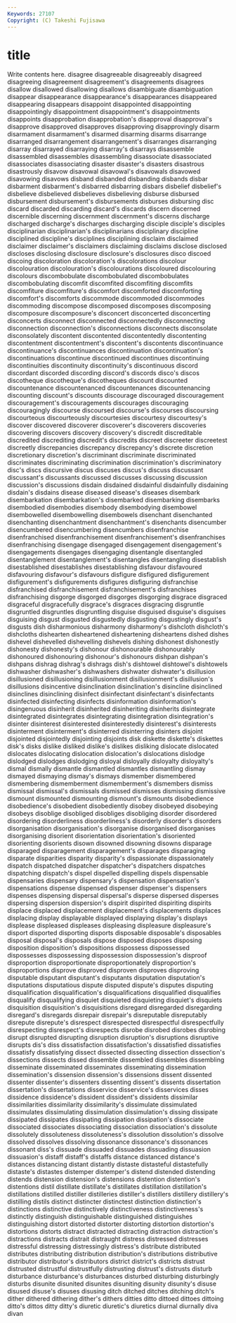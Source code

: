 ```yaml
---
Keywords: 27107 
Copyright: (C) Takeshi Fujisawa
---
```


# title

Write contents here.
disagree disagreeable disagreeably disagreed disagreeing disagreement disagreement's disagreements
disagrees disallow disallowed disallowing disallows disambiguate disambiguation disappear disappearance disappearance's
disappearances disappeared disappearing disappears disappoint disappointed disappointing disappointingly disappointment disappointment's
disappointments disappoints disapprobation disapprobation's disapproval disapproval's disapprove disapproved disapproves disapproving
disapprovingly disarm disarmament disarmament's disarmed disarming disarms disarrange disarranged disarrangement
disarrangement's disarranges disarranging disarray disarrayed disarraying disarray's disarrays disassemble disassembled
disassembles disassembling disassociate disassociated disassociates disassociating disaster disaster's disasters disastrous
disastrously disavow disavowal disavowal's disavowals disavowed disavowing disavows disband disbanded
disbanding disbands disbar disbarment disbarment's disbarred disbarring disbars disbelief disbelief's
disbelieve disbelieved disbelieves disbelieving disburse disbursed disbursement disbursement's disbursements disburses
disbursing disc discard discarded discarding discard's discards discern discerned discernible
discerning discernment discernment's discerns discharge discharged discharge's discharges discharging disciple
disciple's disciples disciplinarian disciplinarian's disciplinarians disciplinary discipline disciplined discipline's disciplines
disciplining disclaim disclaimed disclaimer disclaimer's disclaimers disclaiming disclaims disclose disclosed
discloses disclosing disclosure disclosure's disclosures disco discoed discoing discoloration discoloration's
discolorations discolour discolouration discolouration's discolourations discoloured discolouring discolours discombobulate discombobulated
discombobulates discombobulating discomfit discomfited discomfiting discomfits discomfiture discomfiture's discomfort discomforted
discomforting discomfort's discomforts discommode discommoded discommodes discommoding discompose discomposed discomposes
discomposing discomposure discomposure's disconcert disconcerted disconcerting disconcerts disconnect disconnected disconnectedly
disconnecting disconnection disconnection's disconnections disconnects disconsolate disconsolately discontent discontented discontentedly
discontenting discontentment discontentment's discontent's discontents discontinuance discontinuance's discontinuances discontinuation discontinuation's
discontinuations discontinue discontinued discontinues discontinuing discontinuities discontinuity discontinuity's discontinuous discord
discordant discorded discording discord's discords disco's discos discotheque discotheque's discotheques
discount discounted discountenance discountenanced discountenances discountenancing discounting discount's discounts discourage
discouraged discouragement discouragement's discouragements discourages discouraging discouragingly discourse discoursed discourse's
discourses discoursing discourteous discourteously discourtesies discourtesy discourtesy's discover discovered discoverer
discoverer's discoverers discoveries discovering discovers discovery discovery's discredit discreditable discredited
discrediting discredit's discredits discreet discreeter discreetest discreetly discrepancies discrepancy discrepancy's
discrete discretion discretionary discretion's discriminant discriminate discriminated discriminates discriminating discrimination
discrimination's discriminatory disc's discs discursive discus discuses discus's discuss discussant
discussant's discussants discussed discusses discussing discussion discussion's discussions disdain disdained
disdainful disdainfully disdaining disdain's disdains disease diseased disease's diseases disembark
disembarkation disembarkation's disembarked disembarking disembarks disembodied disembodies disembody disembodying disembowel
disembowelled disembowelling disembowels disenchant disenchanted disenchanting disenchantment disenchantment's disenchants disencumber
disencumbered disencumbering disencumbers disenfranchise disenfranchised disenfranchisement disenfranchisement's disenfranchises disenfranchising disengage
disengaged disengagement disengagement's disengagements disengages disengaging disentangle disentangled disentanglement disentanglement's
disentangles disentangling disestablish disestablished disestablishes disestablishing disfavour disfavoured disfavouring disfavour's
disfavours disfigure disfigured disfigurement disfigurement's disfigurements disfigures disfiguring disfranchise disfranchised
disfranchisement disfranchisement's disfranchises disfranchising disgorge disgorged disgorges disgorging disgrace disgraced
disgraceful disgracefully disgrace's disgraces disgracing disgruntle disgruntled disgruntles disgruntling disguise
disguised disguise's disguises disguising disgust disgusted disgustedly disgusting disgustingly disgust's
disgusts dish disharmonious disharmony disharmony's dishcloth dishcloth's dishcloths dishearten disheartened
disheartening disheartens dished dishes dishevel dishevelled dishevelling dishevels dishing dishonest
dishonestly dishonesty dishonesty's dishonour dishonourable dishonourably dishonoured dishonouring dishonour's dishonours
dishpan dishpan's dishpans dishrag dishrag's dishrags dish's dishtowel dishtowel's dishtowels
dishwasher dishwasher's dishwashers dishwater dishwater's disillusion disillusioned disillusioning disillusionment disillusionment's
disillusion's disillusions disincentive disinclination disinclination's disincline disinclined disinclines disinclining disinfect
disinfectant disinfectant's disinfectants disinfected disinfecting disinfects disinformation disinformation's disingenuous disinherit
disinherited disinheriting disinherits disintegrate disintegrated disintegrates disintegrating disintegration disintegration's disinter
disinterest disinterested disinterestedly disinterest's disinterests disinterment disinterment's disinterred disinterring disinters
disjoint disjointed disjointedly disjointing disjoints disk diskette diskette's diskettes disk's
disks dislike disliked dislike's dislikes disliking dislocate dislocated dislocates dislocating
dislocation dislocation's dislocations dislodge dislodged dislodges dislodging disloyal disloyally disloyalty
disloyalty's dismal dismally dismantle dismantled dismantles dismantling dismay dismayed dismaying
dismay's dismays dismember dismembered dismembering dismemberment dismemberment's dismembers dismiss dismissal
dismissal's dismissals dismissed dismisses dismissing dismissive dismount dismounted dismounting dismount's
dismounts disobedience disobedience's disobedient disobediently disobey disobeyed disobeying disobeys disoblige
disobliged disobliges disobliging disorder disordered disordering disorderliness disorderliness's disorderly disorder's
disorders disorganisation disorganisation's disorganise disorganised disorganises disorganising disorient disorientation disorientation's
disoriented disorienting disorients disown disowned disowning disowns disparage disparaged disparagement
disparagement's disparages disparaging disparate disparities disparity disparity's dispassionate dispassionately dispatch
dispatched dispatcher dispatcher's dispatchers dispatches dispatching dispatch's dispel dispelled dispelling
dispels dispensable dispensaries dispensary dispensary's dispensation dispensation's dispensations dispense dispensed
dispenser dispenser's dispensers dispenses dispensing dispersal dispersal's disperse dispersed disperses
dispersing dispersion dispersion's dispirit dispirited dispiriting dispirits displace displaced displacement
displacement's displacements displaces displacing display displayable displayed displaying display's displays
displease displeased displeases displeasing displeasure displeasure's disport disported disporting disports
disposable disposable's disposables disposal disposal's disposals dispose disposed disposes disposing
disposition disposition's dispositions dispossess dispossessed dispossesses dispossessing dispossession dispossession's disproof
disproportion disproportionate disproportionately disproportion's disproportions disprove disproved disproven disproves disproving
disputable disputant disputant's disputants disputation disputation's disputations disputatious dispute disputed
dispute's disputes disputing disqualification disqualification's disqualifications disqualified disqualifies disqualify disqualifying
disquiet disquieted disquieting disquiet's disquiets disquisition disquisition's disquisitions disregard disregarded
disregarding disregard's disregards disrepair disrepair's disreputable disreputably disrepute disrepute's disrespect
disrespected disrespectful disrespectfully disrespecting disrespect's disrespects disrobe disrobed disrobes disrobing
disrupt disrupted disrupting disruption disruption's disruptions disruptive disrupts dis's diss
dissatisfaction dissatisfaction's dissatisfied dissatisfies dissatisfy dissatisfying dissect dissected dissecting dissection
dissection's dissections dissects dissed dissemble dissembled dissembles dissembling disseminate disseminated
disseminates disseminating dissemination dissemination's dissension dissension's dissensions dissent dissented dissenter
dissenter's dissenters dissenting dissent's dissents dissertation dissertation's dissertations disservice disservice's
disservices disses dissidence dissidence's dissident dissident's dissidents dissimilar dissimilarities dissimilarity
dissimilarity's dissimulate dissimulated dissimulates dissimulating dissimulation dissimulation's dissing dissipate dissipated
dissipates dissipating dissipation dissipation's dissociate dissociated dissociates dissociating dissociation dissociation's
dissolute dissolutely dissoluteness dissoluteness's dissolution dissolution's dissolve dissolved dissolves dissolving
dissonance dissonance's dissonances dissonant diss's dissuade dissuaded dissuades dissuading dissuasion
dissuasion's distaff distaff's distaffs distance distanced distance's distances distancing distant
distantly distaste distasteful distastefully distaste's distastes distemper distemper's distend distended
distending distends distension distension's distensions distention distention's distentions distil distillate
distillate's distillates distillation distillation's distillations distilled distiller distilleries distiller's distillers
distillery distillery's distilling distils distinct distincter distinctest distinction distinction's distinctions
distinctive distinctively distinctiveness distinctiveness's distinctly distinguish distinguishable distinguished distinguishes distinguishing
distort distorted distorter distorting distortion distortion's distortions distorts distract distracted
distracting distraction distraction's distractions distracts distrait distraught distress distressed distresses
distressful distressing distressingly distress's distribute distributed distributes distributing distribution distribution's
distributions distributive distributor distributor's distributors district district's districts distrust distrusted
distrustful distrustfully distrusting distrust's distrusts disturb disturbance disturbance's disturbances disturbed
disturbing disturbingly disturbs disunite disunited disunites disuniting disunity disunity's disuse
disused disuse's disuses disusing ditch ditched ditches ditching ditch's dither
dithered dithering dither's dithers ditties ditto dittoed dittoes dittoing ditto's
dittos ditty ditty's diuretic diuretic's diuretics diurnal diurnally diva divan
